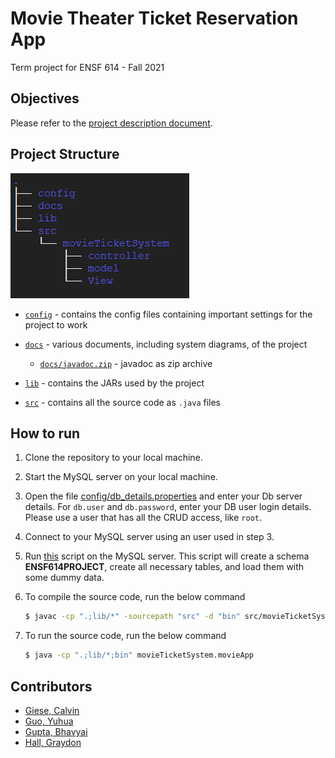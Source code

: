 # Movie Theater Ticket Reservation App

Term project for ENSF 614 - Fall 2021


## Objectives

Please refer to the [project description document](docs/Project_Description.pdf).


## Project Structure

![dir tree](images/structure.png)

+ [`config`](config) - contains the config files containing important settings for the project to work

+ [`docs`](docs) - various documents, including system diagrams, of the project

   + [`docs/javadoc.zip`](docs/javadoc.zip) - javadoc as zip archive

+ [`lib`](lib) - contains the JARs used by the project

+ [`src`](src) - contains all the source code as `.java` files


## How to run

1. Clone the repository to your local machine.

2. Start the MySQL server on your local machine. 

3. Open the file [config/db_details.properties](config/db_details.properties) and enter your Db server details. For `db.user` and `db.password`, enter your DB user login details. Please use a user that has all the CRUD access, like `root`.

3. Connect to your MySQL server using an user used in step 3.

4. Run [this](ENSF614_Project_Database.sql) script on the MySQL server. This script will create a schema **ENSF614PROJECT**, create all necessary tables, and load them with some dummy data.

5. To compile the source code, run the below command
   ```bash
   $ javac -cp ".;lib/*" -sourcepath "src" -d "bin" src/movieTicketSystem/controller/*java src/movieTicketSystem/model/*java src/movieTicketSystem/view/*java
   ```

6. To run the source code, run the below command
   ```bash
   $ java -cp ".;lib/*;bin" movieTicketSystem.movieApp
   ```


## Contributors

+ [Giese, Calvin](https://github.com/calvingiese)
+ [Guo, Yuhua](https://github.com/davedaveisguo)
+ [Gupta, Bhavyai](https://github.com/zbhavyai)
+ [Hall, Graydon ](https://github.com/GraydonHall42)
